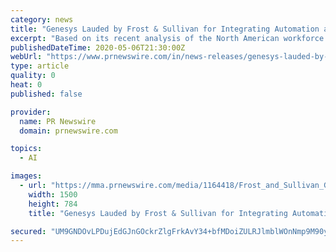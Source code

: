 ```yaml
---
category: news
title: "Genesys Lauded by Frost & Sullivan for Integrating Automation and Intelligence into its Workforce Optimization Solutions"
excerpt: "Based on its recent analysis of the North American workforce optimization (WFO) market, Frost & Sullivan recognizes Genesys with the 2020"
publishedDateTime: 2020-05-06T21:30:00Z
webUrl: "https://www.prnewswire.com/in/news-releases/genesys-lauded-by-frost-amp-sullivan-for-integrating-automation-and-intelligence-into-its-workforce-optimization-solutions-840100614.html"
type: article
quality: 0
heat: 0
published: false

provider:
  name: PR Newswire
  domain: prnewswire.com

topics:
  - AI

images:
  - url: "https://mma.prnewswire.com/media/1164418/Frost_and_Sullivan_Genesys_Award.jpg?p=facebook"
    width: 1500
    height: 784
    title: "Genesys Lauded by Frost & Sullivan for Integrating Automation and Intelligence into its Workforce Optimization Solutions"

secured: "UM9GNDOvLPDujEdGJnGOckrZlgFrkAvY34+bfMDoiZULRJlmblWOnNmp9M90ys8wu/BsnBnnhpEIuoo3jDcQcHdUNXc8t4cupTO2pvcKrdXxKq26DUZEiEQ0GUNnz6PQ7Ur916itID+r/iragvBhKmRgvytwvW5Yp246QdVljUC9qEPrL/3vnA89JtTcFdabyOjPjQ2qXYmkaXspMmnKrmgphyGebCFMHgUBU9Mw7cZRl8fEKIKRP9G+vAN+RCdWZxl2mQKUBGzZzqhJK8NIApQ32QjR65DsmGv1ZqJWDMPeYgnFzV2fiwdxjH8sEETI;Tw2nzkbe2FIQDIwQ/C8l+w=="
---
```


